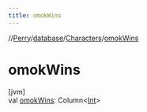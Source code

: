 ```yaml
---
title: omokWins
---
```

//[Perry](../../../index.html)/[database](../index.html)/[Characters](index.html)/[omokWins](omok-wins.html)



# omokWins



[jvm]\
val [omokWins](omok-wins.html): Column<[Int](https://kotlinlang.org/api/latest/jvm/stdlib/kotlin/-int/index.html)>





